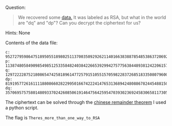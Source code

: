 Question: 
>We recovered some [data.](https://webshell2017.picoctf.com/static/356968c2d973cde33a5135ae3fc94c22/RSA.txt) It was labeled as RSA, but what in the world are "dq" and "dp"? Can you decrypt the ciphertext for us?

Hints:
None

Contents of the data file:

```
c: 95272795986475189505518980251137003509292621140166383887854853863720692420204142448424074834657149326853553097626486371206617513769930277580823116437975487148956107509247564965652417450550680181691869432067892028368985007229633943149091684419834136214793476910417359537696632874045272326665036717324623992885
p: 11387480584909854985125335848240384226653929942757756384489381242206157197986555243995335158328781970310603060671486688856263776452654268043936036556215243
q: 12972222875218086547425818961477257915105515705982283726851833508079600460542479267972050216838604649742870515200462359007315431848784163790312424462439629
dp: 8191957726161111880866028229950166742224147653136894248088678244548815086744810656765529876284622829884409590596114090872889522887052772791407131880103961
dq: 3570695757580148093370242608506191464756425954703930236924583065811730548932270595568088372441809535917032142349986828862994856575730078580414026791444659
```

The ciphertext can be solved through the [chinese remainder theorem](https://en.wikipedia.org/wiki/RSA_(cryptosystem)#Using_the_Chinese_remainder_algorithm)
I used a python script.

The flag is `Theres_more_than_one_way_to_RSA`
